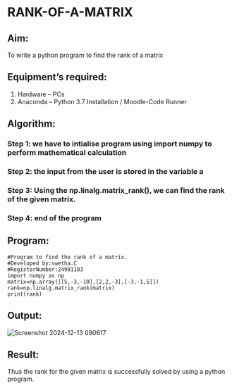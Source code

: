 # RANK-OF-A-MATRIX
## Aim:
To write a python program to find the rank of a matrix
## Equipment’s required:
1. 	Hardware – PCs
2. 	Anaconda – Python 3.7 Installation / Moodle-Code Runner
## Algorithm:
### Step 1: we have to intialise program using import numpy to perform mathematical calculation
### Step 2: the input from the user is stored in the variable a
### Step 3: Using the np.linalg.matrix_rank(), we can find the rank of the given matrix.
### Step 4: end of the program
## Program:
```
#Program to find the rank of a matrix.
#Developed by:swetha.C
#RegisterNumber:24901183
import numpy as np
matrix=np.array([[5,-3,-10],[2,2,-3],[-3,-1,5]])
rank=np.linalg.matrix_rank(matrix)
print(rank)
```
## Output:
![Screenshot 2024-12-13 090617](https://github.com/user-attachments/assets/07bd54fa-0964-41e7-9c69-a8652190fa9d)

## Result:
Thus the rank for the given matrix is successfully solved by  using a python program.

